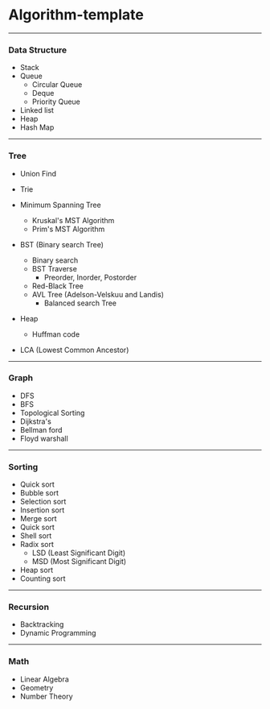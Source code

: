 # Algorithm-template 
---
### Data Structure
- Stack
- Queue
  - Circular Queue
  - Deque
  - Priority Queue
- Linked list
- Heap
- Hash Map
---
### Tree
- Union Find 
- Trie
-  Minimum Spanning Tree
    - Kruskal's MST Algorithm
    - Prim's MST Algorithm
- BST (Binary search Tree)
    - Binary search 
    - BST Traverse 
        - Preorder, Inorder, Postorder 
    - Red-Black Tree 
    - AVL Tree (Adelson-Velskuu and Landis)
        - Balanced search Tree
-  Heap
    - Huffman code

- LCA (Lowest Common Ancestor) 
---
### Graph  
- DFS
- BFS
- Topological Sorting
- Dijkstra's
- Bellman ford
- Floyd warshall 
---
### Sorting
- Quick sort
- Bubble sort
- Selection sort
- Insertion sort
- Merge sort
- Quick sort
- Shell sort
- Radix sort 
    - LSD (Least Significant Digit)
    - MSD (Most Significant Digit)
- Heap sort
- Counting sort
---
### Recursion
- Backtracking
- Dynamic Programming
---
### Math
- Linear Algebra
- Geometry
- Number Theory
